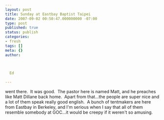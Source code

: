 ```yaml
---
layout: post
title: Sunday at Eastbay Baptist Taipei
date: 2007-09-02 00:50:47.000000000 -07:00
type: post
published: true
status: publish
categories:
- fresh
tags: []
meta: {}
author:
  
  
  
  Ed
  
---
```

<p>went there.  It was good.  The pastor here is named Matt, and he preaches like Matt Dillane back home.  Apart from that...the people are super nice and a lot of them speak really good english.  A bunch of tentmakers are here from Eastbay in Berkeley, and I'm serious when I say that all of them resemble somebody at GOC...it would be creepy if it weren't so amusing.</p>
